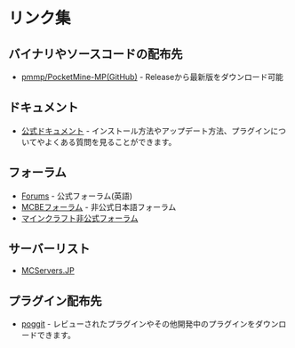 # リンク集
## バイナリやソースコードの配布先
- [pmmp/PocketMine-MP(GitHub)](https://github.com/pmmp/PocketMine-MP) - Releaseから最新版をダウンロード可能

## ドキュメント
- [公式ドキュメント](https://pmmp.readthedocs.io/en/rtfd) - インストール方法やアップデート方法、プラグインについてやよくある質問を見ることができます。

## フォーラム
- [Forums](https://forums.pmmp.io) - 公式フォーラム(英語)
- [MCBEフォーラム](https://forum.mcbe.jp) - 非公式日本語フォーラム
- [マインクラフト非公式フォーラム](https://forum.minecraft.study/)

## サーバーリスト
- [MCServers.JP](https://mcservers.jp/)


## プラグイン配布先
- [poggit](https://poggit.pmmp.io/) - レビューされたプラグインやその他開発中のプラグインをダウンロードできます。
